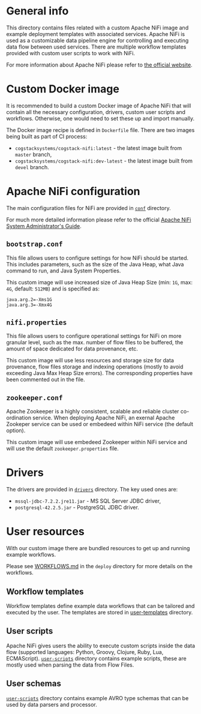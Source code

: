 # General info
This directory contains files related with a custom Apache NiFi image and example deployment templates with associated services.
Apache NiFi is used as a customizable data pipeline engine for controlling and executing data flow between used services. 
There are multiple workflow templates provided with custom user scripts to work with NiFi.

For more information about Apache NiFi please refer to [the official website](https://nifi.apache.org/).


# Custom Docker image
It is recommended to build a custom Docker image of Apache NiFi that will contain all the necessary configuration, drivers, custom user scripts and workflows.
Otherwise, one would need to set these up and import manually.

The Docker image recipe is defined in `Dockerfile` file.
There are two images being built as part of CI process:
- `cogstacksystems/cogstack-nifi:latest` - the latest image built from `master` branch,
- `cogstacksystems/cogstack-nifi:dev-latest` - the latest image built from `devel` branch.


# Apache NiFi configuration
The main configuration files for NiFi are provided in [`conf`](./conf) directory.

For much more detailed information please refer to the official [Apache NiFi System Administrator's Guide](https://nifi.apache.org/docs/nifi-docs/html/administration-guide.html).

## `bootstrap.conf`
This file allows users to configure settings for how NiFi should be started. This includes parameters, such as the size of the Java Heap, what Java command to run, and Java System Properties.

This custom image will use increased size of Java Heap Size (min: `1G`, max: `4G`, default: `512MB`) and is specified as:
```
java.arg.2=-Xms1G
java.arg.3=-Xmx4G
```

## `nifi.properties`
This file allows users to configure operational settings for NiFi on more granular level, such as the max. number of flow files to be buffered, the amount of space dedicated for data provenance, etc.

This custom image will use less resources and storage size for data provenance, flow files storage and indexing operations (mostly to avoid exceeding Java Max Heap Size errors). The corresponding properties have been commented out in the file.

## `zookeeper.conf`
Apache Zookeeper is a highly consistent, scalable and reliable cluster co-ordination service. When deploying Apache NiFi, an exernal Apache Zookeper service can be used or embedeed within NiFi service (the default option).

This custom image will use embedeed Zookeeper within NiFi service and will use the default `zookeeper.properties` file.


# Drivers
The drivers are provided in [`drivers`](./drivers) directory.
The key used ones are: 
- `mssql-jdbc-7.2.2.jre11.jar` - MS SQL Server JDBC driver,
- `postgresql-42.2.5.jar` - PostgreSQL JDBC driver.


# User resources
With our custom image there are bundled resources to get up and running example workflows.

Please see [WORKFLOWS.md](../deploy/WORKFLOWS.md) in the `deploy` directory for more details on the workflows.

## Workflow templates
Workflow templates define example data workflows that can be tailored and executed by the user.
The templates are stored in [user-templates](./user-templates) directory.

## User scripts
Apache NiFi gives users the ability to execute custom scripts inside the data flow (supported languages: Python, Groovy, Clojure, Ruby, Lua, ECMAScript).
[`user-scripts`](./user-scripts) directory contains example scripts, these are mostly used when parsing the data from Flow Files.

## User schemas
[`user-scripts`](./user-scripts) directory contains example AVRO type schemas that can be used by data parsers and processor.
